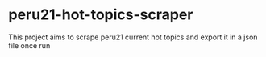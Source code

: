 # peru21-hot-topics-scraper
This project aims to scrape peru21 current hot topics and export it in a json file once run
